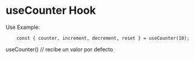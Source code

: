 # useCounter Hook

Use Example:

```
    const { counter, increment, decrement, reset } = useCounter(10);
```

useCounter() // recibe un valor por defecto